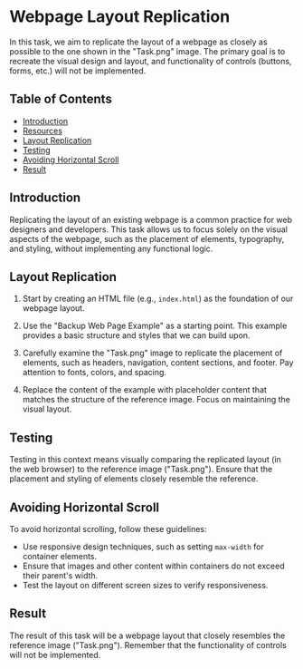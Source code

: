 # Webpage Layout Replication

In this task, we aim to replicate the layout of a webpage as closely as possible to the one shown in the "Task.png" image. The primary goal is to recreate the visual design and layout, and functionality of controls (buttons, forms, etc.) will not be implemented.

## Table of Contents
- [Introduction](#introduction)
- [Resources](#resources)
- [Layout Replication](#layout-replication)
- [Testing](#testing)
- [Avoiding Horizontal Scroll](#avoiding-horizontal-scroll)
- [Result](#result)

## Introduction

Replicating the layout of an existing webpage is a common practice for web designers and developers. This task allows us to focus solely on the visual aspects of the webpage, such as the placement of elements, typography, and styling, without implementing any functional logic.

## Layout Replication

1. Start by creating an HTML file (e.g., `index.html`) as the foundation of our webpage layout.

2. Use the "Backup Web Page Example" as a starting point. This example provides a basic structure and styles that we can build upon.

3. Carefully examine the "Task.png" image to replicate the placement of elements, such as headers, navigation, content sections, and footer. Pay attention to fonts, colors, and spacing.

4. Replace the content of the example with placeholder content that matches the structure of the reference image. Focus on maintaining the visual layout.

## Testing

Testing in this context means visually comparing the replicated layout (in the web browser) to the reference image ("Task.png"). Ensure that the placement and styling of elements closely resemble the reference.

## Avoiding Horizontal Scroll

To avoid horizontal scrolling, follow these guidelines:

- Use responsive design techniques, such as setting `max-width` for container elements.
- Ensure that images and other content within containers do not exceed their parent's width.
- Test the layout on different screen sizes to verify responsiveness.

## Result

The result of this task will be a webpage layout that closely resembles the reference image ("Task.png"). Remember that the functionality of controls will not be implemented.
